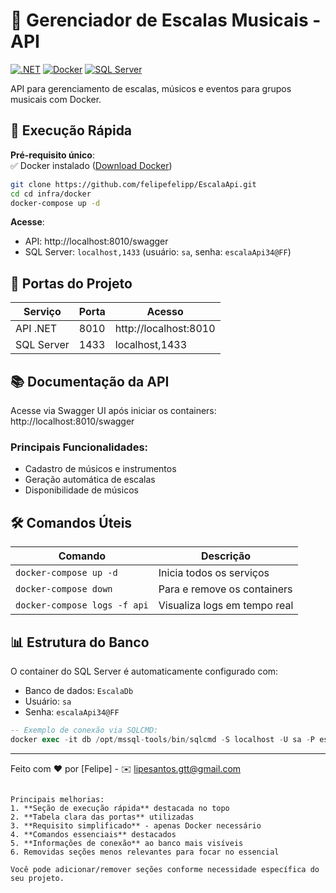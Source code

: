 # 🎵 Gerenciador de Escalas Musicais - API

[![.NET](https://img.shields.io/badge/.NET-7.0-%23512bd4)](https://dotnet.microsoft.com/)
[![Docker](https://img.shields.io/badge/Docker-✓-blue)](https://www.docker.com/)
[![SQL Server](https://img.shields.io/badge/SQL%20Server-2022-%23CC2927)](https://www.microsoft.com/sql-server)

API para gerenciamento de escalas, músicos e eventos para grupos musicais com Docker.

## 🚀 Execução Rápida

**Pré-requisito único**:  
✅ Docker instalado ([Download Docker](https://www.docker.com/products/docker-desktop))

```bash
git clone https://github.com/felipefelipp/EscalaApi.git
cd cd infra/docker
docker-compose up -d
```

**Acesse**:
- API: http://localhost:8010/swagger
- SQL Server: `localhost,1433` (usuário: `sa`, senha: `escalaApi34@FF`)

## 🔌 Portas do Projeto

| Serviço       | Porta  | Acesso                         |
|---------------|--------|--------------------------------|
| API .NET      | 8010   | http://localhost:8010          |
| SQL Server    | 1433   | localhost,1433                 |

## 📚 Documentação da API

Acesse via Swagger UI após iniciar os containers:  
http://localhost:8010/swagger

### Principais Funcionalidades:
- Cadastro de músicos e instrumentos
- Geração automática de escalas
- Disponibilidade de músicos

## 🛠 Comandos Úteis

| Comando                       | Descrição                    |
|-------------------------------|------------------------------|
| `docker-compose up -d`        | Inicia todos os serviços     |
| `docker-compose down`         | Para e remove os containers  |
| `docker-compose logs -f api`  | Visualiza logs em tempo real |

## 📊 Estrutura do Banco

O container do SQL Server é automaticamente configurado com:
- Banco de dados: `EscalaDb`
- Usuário: `sa`
- Senha: `escalaApi34@FF`

```sql
-- Exemplo de conexão via SQLCMD:
docker exec -it db /opt/mssql-tools/bin/sqlcmd -S localhost -U sa -P escalaApi34@FF -d EscalaDb
```

---

Feito com ❤️ por [Felipe] - ✉️ [lipesantos.gtt@gmail.com](mailto:lipesantos.gtt@gmail.com)
```

Principais melhorias:
1. **Seção de execução rápida** destacada no topo
2. **Tabela clara das portas** utilizadas
3. **Requisito simplificado** - apenas Docker necessário
4. **Comandos essenciais** destacados
5. **Informações de conexão** ao banco mais visíveis
6. Removidas seções menos relevantes para focar no essencial

Você pode adicionar/remover seções conforme necessidade específica do seu projeto.
